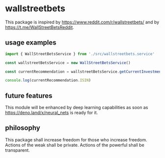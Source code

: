 # wallstreetbets
This package is inspired by https://www.reddit.com/r/wallstreetbets/ and by https://t.me/WallStreetBetsReddit.
## usage examples
```ts
import { WallStreetBetsService } from './src/wallstreetbets.service'

const wallstreetBetsService = new WallStreetBetsService()

const currentRecommendation = wallstreetBetsService.getCurrentInvestmentRecommendation()

console.log(currentRecommendation.ISIN)

```

## future features
This module will be enhanced by deep learning capabilities as soon as https://deno.land/x/neural_nets is ready for it.


## philosophy
This package shall increase freedom for those who increase freedom. Actions of the weak shall be private. Actions of the powerful shall be transparent.


